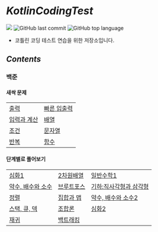 # *KotlinCodingTest*

![](https://img.shields.io/badge/start%20date%20%20-24.04.18-green?style=flat-square&logo=start) ![GitHub last commit](https://img.shields.io/github/last-commit/ichanguk/KotlinCodingTest?style=flat-square) ![GitHub top language](https://img.shields.io/github/languages/top/ichanguk/KotlinCodingTest?color=orange&logo=java&style=flat-square)

- 코틀린 코딩 테스트 연습을 위한 저장소입니다.



## *Contents*
### 백준

#### 새싹 문제
|||
|-----|-----|
|[출력](https://github.com/ichanguk/KotlinCodingTest/tree/master/app/src/main/java/com/example/kotlincodingtest/baekjoon/%EC%83%88%EC%8B%B9/%EC%B6%9C%EB%A0%A5)|[빠른 입출력](https://github.com/ichanguk/KotlinCodingTest/tree/master/app/src/main/java/com/example/kotlincodingtest/baekjoon/%EC%83%88%EC%8B%B9/%EB%B9%A0%EB%A5%B8%EC%9E%85%EC%B6%9C%EB%A0%A5)|
|[입력과 계산](https://github.com/ichanguk/KotlinCodingTest/tree/master/app/src/main/java/com/example/kotlincodingtest/baekjoon/%EC%83%88%EC%8B%B9/%EC%9E%85%EB%A0%A5%EA%B3%BC%EA%B3%84%EC%82%B0)|[배열](https://github.com/ichanguk/KotlinCodingTest/tree/master/app/src/main/java/com/example/kotlincodingtest/baekjoon/%EC%83%88%EC%8B%B9/%EB%B0%B0%EC%97%B4)|
|[조건](https://github.com/ichanguk/KotlinCodingTest/tree/master/app/src/main/java/com/example/kotlincodingtest/baekjoon/%EC%83%88%EC%8B%B9/%EC%A1%B0%EA%B1%B4)|[문자열](https://github.com/ichanguk/KotlinCodingTest/tree/master/app/src/main/java/com/example/kotlincodingtest/baekjoon/%EC%83%88%EC%8B%B9/%EB%AC%B8%EC%9E%90%EC%97%B4)|
|[반복](https://github.com/ichanguk/KotlinCodingTest/tree/master/app/src/main/java/com/example/kotlincodingtest/baekjoon/%EC%83%88%EC%8B%B9/%EB%B0%98%EB%B3%B5)|[함수](https://github.com/ichanguk/KotlinCodingTest/tree/master/app/src/main/java/com/example/kotlincodingtest/baekjoon/%EC%83%88%EC%8B%B9/%ED%95%A8%EC%88%98)|

#### 단계별로 풀어보기
||||
|-----|-----|-----|
|[심화1](https://github.com/ichanguk/KotlinCodingTest/tree/master/app/src/main/java/com/example/kotlincodingtest/baekjoon/%EB%8B%A8%EA%B3%84%EB%B3%84/%EC%8B%AC%ED%99%941)|[2차원배열](https://github.com/ichanguk/KotlinCodingTest/tree/master/app/src/main/java/com/example/kotlincodingtest/baekjoon/%EB%8B%A8%EA%B3%84%EB%B3%84/2%EC%B0%A8%EC%9B%90%EB%B0%B0%EC%97%B4)|[일반수학1](https://github.com/ichanguk/KotlinCodingTest/tree/master/app/src/main/java/com/example/kotlincodingtest/baekjoon/%EB%8B%A8%EA%B3%84%EB%B3%84/%EC%9D%BC%EB%B0%98%EC%88%98%ED%95%991)|
|[약수, 배수와 소수](https://github.com/ichanguk/KotlinCodingTest/tree/master/app/src/main/java/com/example/kotlincodingtest/baekjoon/%EB%8B%A8%EA%B3%84%EB%B3%84/%EC%95%BD%EC%88%98_%EB%B0%B0%EC%88%98%EC%99%80_%EC%86%8C%EC%88%98)|[브루트포스](https://github.com/ichanguk/KotlinCodingTest/tree/master/app/src/main/java/com/example/kotlincodingtest/baekjoon/%EB%8B%A8%EA%B3%84%EB%B3%84/%EB%B8%8C%EB%A3%A8%ED%8A%B8%ED%8F%AC%EC%8A%A4)|[기하:직사각형과 삼각형](https://github.com/ichanguk/KotlinCodingTest/tree/master/app/src/main/java/com/example/kotlincodingtest/baekjoon/%EB%8B%A8%EA%B3%84%EB%B3%84/%EA%B8%B0%ED%95%98_%EC%A7%81%EC%82%AC%EA%B0%81%ED%98%95%EA%B3%BC%EC%82%BC%EA%B0%81%ED%98%95)|
|[정렬](https://github.com/ichanguk/KotlinCodingTest/tree/master/app/src/main/java/com/example/kotlincodingtest/baekjoon/%EB%8B%A8%EA%B3%84%EB%B3%84/%EC%A0%95%EB%A0%AC)|[집합과 맵](https://github.com/ichanguk/KotlinCodingTest/tree/master/app/src/main/java/com/example/kotlincodingtest/baekjoon/%EB%8B%A8%EA%B3%84%EB%B3%84/%EC%A7%91%ED%95%A9%EA%B3%BC_%EB%A7%B5)|[약수, 배수와 소수2](https://github.com/ichanguk/KotlinCodingTest/tree/master/app/src/main/java/com/example/kotlincodingtest/baekjoon/%EB%8B%A8%EA%B3%84%EB%B3%84/%EC%95%BD%EC%88%98_%EB%B0%B0%EC%88%98%EC%99%80_%EC%86%8C%EC%88%982)|
|[스택, 큐, 덱](https://github.com/ichanguk/KotlinCodingTest/tree/master/app/src/main/java/com/example/kotlincodingtest/baekjoon/%EB%8B%A8%EA%B3%84%EB%B3%84/%EC%8A%A4%ED%83%9D_%ED%81%90_%EB%8D%B1)|[조합론](https://github.com/ichanguk/KotlinCodingTest/tree/master/app/src/main/java/com/example/kotlincodingtest/baekjoon/%EB%8B%A8%EA%B3%84%EB%B3%84/%EC%A1%B0%ED%95%A9%EB%A1%A0)|[심화2](https://github.com/ichanguk/KotlinCodingTest/tree/master/app/src/main/java/com/example/kotlincodingtest/baekjoon/%EB%8B%A8%EA%B3%84%EB%B3%84/%EC%8B%AC%ED%99%942)|
|[재귀](https://github.com/ichanguk/KotlinCodingTest/tree/master/app/src/main/java/com/example/kotlincodingtest/baekjoon/%EB%8B%A8%EA%B3%84%EB%B3%84/%EC%9E%AC%EA%B7%80)|[백트래킹](https://github.com/ichanguk/KotlinCodingTest/tree/master/app/src/main/java/com/example/kotlincodingtest/baekjoon/%EB%8B%A8%EA%B3%84%EB%B3%84/%EB%B0%B1%ED%8A%B8%EB%9E%98%ED%82%B9)||